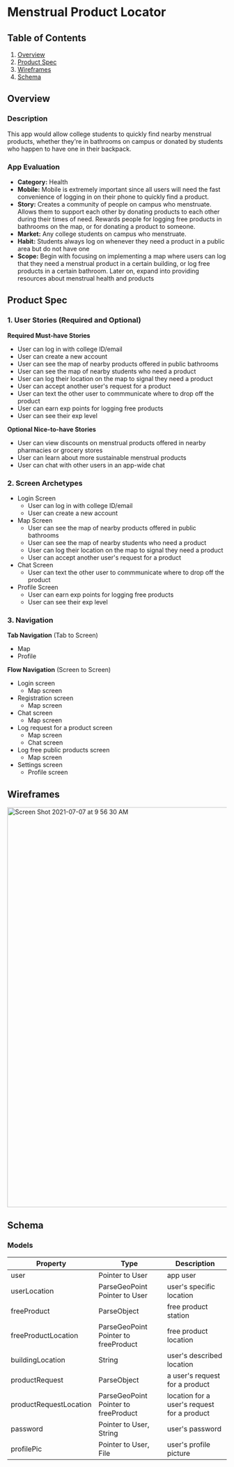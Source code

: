 # Menstrual Product Locator

## Table of Contents
1. [Overview](#Overview)
1. [Product Spec](#Product-Spec)
1. [Wireframes](#Wireframes)
2. [Schema](#Schema)

## Overview
### Description
This app would allow college students to quickly find nearby menstrual products, whether they're in bathrooms on campus or donated by students who happen to have one in their backpack.

### App Evaluation
- **Category:** Health
- **Mobile:** Mobile is extremely important since all users will need the fast convenience of logging in on their phone to quickly find a product.
- **Story:** Creates a community of people on campus who menstruate. Allows them to support each other by donating products to each other during their times of need. Rewards people for logging free products in bathrooms on the map, or for donating a product to someone.
- **Market:** Any college students on campus who menstruate.
- **Habit:** Students always log on whenever they need a product in a public area but do not have one
- **Scope:** Begin with focusing on implementing a map where users can log that they need a menstrual product in a certain building, or log free products in a certain bathroom. Later on, expand into providing resources about menstrual health and products

## Product Spec
### 1. User Stories (Required and Optional)

**Required Must-have Stories**

* User can log in with college ID/email
* User can create a new account
* User can see the map of nearby products offered in public bathrooms
* User can see the map of nearby students who need a product
* User can log their location on the map to signal they need a product
* User can accept another user's request for a product
* User can text the other user to commmunicate where to drop off the product
* User can earn exp points for logging free products
* User can see their exp level

**Optional Nice-to-have Stories**

* User can view discounts on menstrual products offered in nearby pharmacies or grocery stores
* User can learn about more sustainable menstrual products
* User can chat with other users in an app-wide chat

### 2. Screen Archetypes

* Login Screen
   * User can log in with college ID/email
   * User can create a new account
* Map Screen
   * User can see the map of nearby products offered in public bathrooms
   * User can see the map of nearby students who need a product
   * User can log their location on the map to signal they need a product
   * User can accept another user's request for a product
* Chat Screen
    * User can text the other user to commmunicate where to drop off the product
* Profile Screen
    * User can earn exp points for logging free products
    * User can see their exp level

### 3. Navigation

**Tab Navigation** (Tab to Screen)

* Map
* Profile

**Flow Navigation** (Screen to Screen)
* Login screen
   * Map screen
* Registration screen
    * Map screen
* Chat screen
    * Map screen
* Log request for a product screen
    * Map screen
    * Chat screen
* Log free public products screen
    * Map screen
* Settings screen
    * Profile screen

## Wireframes
<img width="917" alt="Screen Shot 2021-07-07 at 9 56 30 AM" src="https://user-images.githubusercontent.com/52675934/125110733-d0a4a000-e099-11eb-9834-0db1a2a37055.png">


## Schema
### Models
| Property               | Type                                 | Description                                 |
| ---------------------- | ------------------------------------ | ------------------------------------------- |
| user                   | Pointer to User                      | app user                                    |
| userLocation           | ParseGeoPoint Pointer to User        | user's specific location                    |
| freeProduct            | ParseObject                          | free product station                        |
| freeProductLocation    | ParseGeoPoint Pointer to freeProduct | free product location                       |
| buildingLocation       | String                               | user's described location                   |
| productRequest         | ParseObject                          | a user's request for a product              |
| productRequestLocation | ParseGeoPoint Pointer to freeProduct | location for a user's request for a product |
| password               | Pointer to User, String              | user's password                             |
| profilePic             | Pointer to User, File                | user's profile picture                      |
